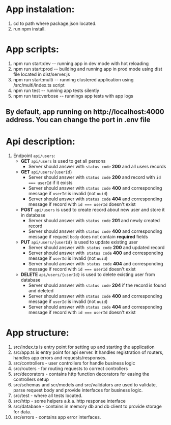 # App instalation:

1. cd to path where package.json located.
2. run npm install.


# App scripts:

1. npm run start:dev         -- running app in dev mode with hot reloading
2. npm run start:prod        -- building and running app in prod mode using dist file located in dist/server.js
3. npm run start:multi       -- running clustered application using /src/multi/index.ts script
4. npm run test              -- running app tests silently
5. npm run test:verbose      -- runnings app tests with app logs

## By default, app running on http://localhost:4000 address. You can change the port in .env file

# Api description:

1. Endpoint `api/users`:
    - **GET** `api/users` is used to get all persons
        - Server should answer with `status code` **200** and all users records
    - **GET** `api/users/{userId}` 
        - Server should answer with `status code` **200** and record with `id === userId` if it exists
        - Server should answer with `status code` **400** and corresponding message if `userId` is invalid (not `uuid`)
        - Server should answer with `status code` **404** and corresponding message if record with `id === userId` doesn't exist
    - **POST** `api/users` is used to create record about new user and store it in database
        - Server should answer with `status code` **201** and newly created record
        - Server should answer with `status code` **400** and corresponding message if request `body` does not contain **required** fields
    - **PUT** `api/users/{userId}` is used to update existing user
        - Server should answer with` status code` **200** and updated record
        - Server should answer with` status code` **400** and corresponding message if `userId` is invalid (not `uuid`)
        - Server should answer with` status code` **404** and corresponding message if record with `id === userId` doesn't exist
    - **DELETE** `api/users/{userId}` is used to delete existing user from database
        - Server should answer with `status code` **204** if the record is found and deleted
        - Server should answer with `status code` **400** and corresponding message if `userId` is invalid (not `uuid`)
        - Server should answer with `status code` **404** and corresponding message if record with `id === userId` doesn't exist

# App structure:

1. src/index.ts is entry point for setting up and starting  the application
2. src/app.ts is entry point for api server. It handles registration of routers, handles app errors and requests/responses.
3. src/controllers - user controllers for handle business logic
4. src/routers - for routing requests to correct controllers
5. src/decorators - contains http function decorators for easing the controllers setup
6. src/schemas and scr/models and src/validators are used to validate, parse request body and provide interfaces for business logic.
7. src/test - where all tests located.
8. src/http - some helpers a.k.a. http response interface
9. src/database - contains in memory db and db client to provide storage for data.
10. src/errors - contains app error interfaces.
